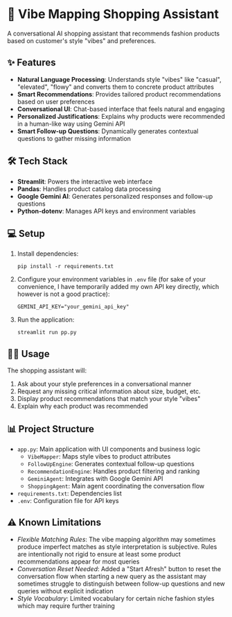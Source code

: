 # 🌟 Vibe Mapping Shopping Assistant

A conversational AI shopping assistant that recommends fashion products based on customer's style "vibes" and preferences.

## ✨ Features

- **Natural Language Processing**: Understands style "vibes" like "casual", "elevated", "flowy" and converts them to concrete product attributes
- **Smart Recommendations**: Provides tailored product recommendations based on user preferences
- **Conversational UI**: Chat-based interface that feels natural and engaging
- **Personalized Justifications**: Explains why products were recommended in a human-like way using Gemini API
- **Smart Follow-up Questions**: Dynamically generates contextual questions to gather missing information

## 🛠️ Tech Stack

- **Streamlit**: Powers the interactive web interface
- **Pandas**: Handles product catalog data processing
- **Google Gemini AI**: Generates personalized responses and follow-up questions
- **Python-dotenv**: Manages API keys and environment variables

## 💻 Setup

1. Install dependencies:
   ```
   pip install -r requirements.txt
   ```

2. Configure your environment variables in `.env` file (for sake of your convenience, I have temporarily added my own API key directly, which however is not a good practice):
   ```
   GEMINI_API_KEY="your_gemini_api_key"
   ```

3. Run the application:
   ```
   streamlit run pp.py
   ```

## 👩‍💻 Usage

The shopping assistant will:
1. Ask about your style preferences in a conversational manner
2. Request any missing critical information about size, budget, etc.
3. Display product recommendations that match your style "vibes"
4. Explain why each product was recommended

## 📊 Project Structure

- `app.py`: Main application with UI components and business logic
  - `VibeMapper`: Maps style vibes to product attributes
  - `FollowUpEngine`: Generates contextual follow-up questions
  - `RecommendationEngine`: Handles product filtering and ranking
  - `GeminiAgent`: Integrates with Google Gemini API
  - `ShoppingAgent`: Main agent coordinating the conversation flow
- `requirements.txt`: Dependencies list
- `.env`: Configuration file for API keys

## ⚠️ Known Limitations
- *Flexible Matching Rules*:  The vibe mapping algorithm may sometimes produce imperfect matches as style interpretation is subjective. Rules are intentionally not rigid to ensure at least some product recommendations appear for most queries
- *Conversation Reset Needed*: Added a "Start Afresh" button to reset the conversation flow when starting a new query as the assistant may sometimes struggle to distinguish between follow-up questions and new queries without explicit indication
- *Style Vocabulary*: Limited vocabulary for certain niche fashion styles which may require further training